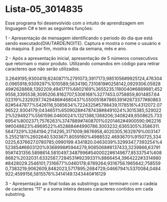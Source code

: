 # Lista-05_3014835

Esse programa foi desenvolvido com o intuito de aprendizagem em linguagem C# e tem as seguintes funções:

1 - Apresentação de mensagem identificando o periodo do dia que está sendo executado(DIA/TARDE/NOITE). Captura e mostra o nome o usuário e da maquina. E por fim, mostra o dia da semana, mês e ano.

2 - Após a apresentação inicial, apresentação de 5 números consecutivos que retornam o maior produto. Utilizando comandos em código para retirar caracteres que não serão utilizados. 

3.2649195;9300419;8240871%2791073;3917173;9851056#9925124,4763040.0965918;9309297%1010589;5634190,7310819#0258142,0929306.0592849#2628868;1392209;4941711%6802169%3655235.1180040#6889981;4529558,3395538;3095206.8162707,5306168%3277453.0758859,8014857.6402319%2329297.7429486#4680437%5500518#7865391#2873377#8086382#5447877%5426116,5085634%7224325#5798439,1178516%4312072.0796522.9304179;0434651%6509028#4787438#8491024%3015385,5290222%5294927%5561596.0460024%1321386,1368206;3408249,6508625.7336954%8002371;7576263%3747889#7408701%0201462#4900590;9622169#0048623%4969522%4528884#4990786.3003232;6365305%3586311.5647329%3264194;2114295,3171009;9876958,4020305,1632979%0031475.2552181%2602640.5303671.8059160%4988532.4693670%9150725,3340225,6376627.0780785;0990199.4341820.0463039%3299347,7393254%4523854#6603120%9368998#5944279,9085068#8137433,3239866,6379195#7431356.5898614.5810497.3487996#5400022#6149677,8533754%6088682%2032031.6332587,7284531#9239331%8866454,3964222#3314980#8428029.2546101;7316677%0460178;8789264;9316756.1965642;7585590,7383219;9062609,8482023,5717895;2684729;0466794%5370084,0484922;4599156,5815576%3414149.1343440#16129

3 - Apresentação ao final todas as substrings que terminam com a cadeia  de caracteres “11” e a soma inteira desses caracteres contidos em cada substring.


